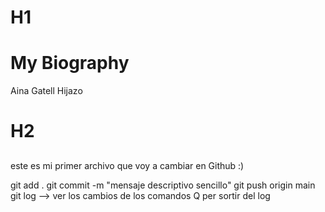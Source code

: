 # H1
# My Biography
Aina Gatell Hijazo

# H2
##
este es mi primer archivo que voy a cambiar en  Github :)


git add .
git commit -m "mensaje descriptivo sencillo"
git push origin main
git log --> ver los cambios de los comandos Q per sortir del log